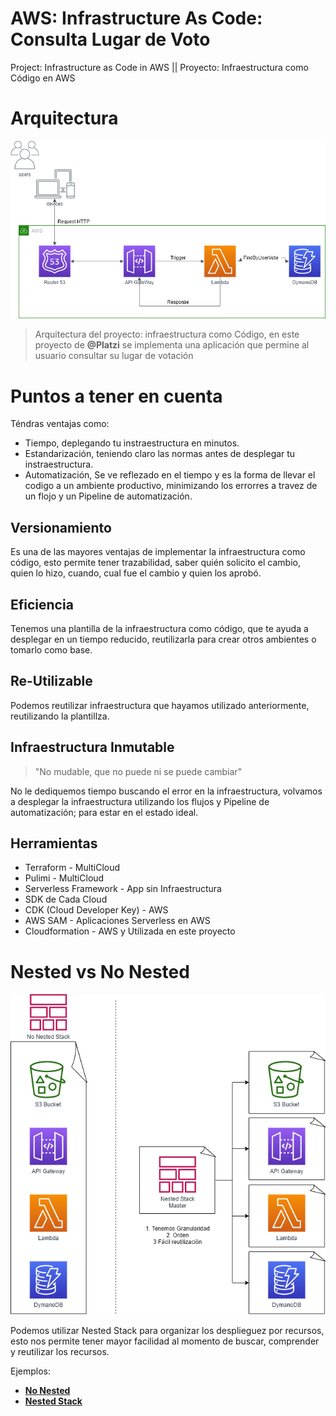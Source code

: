 # **AWS: Infrastructure As Code: Consulta Lugar de Voto**
Project: Infrastructure as Code in AWS || Proyecto: Infraestructura como Código en AWS

# **Arquitectura**

![Archi](Architecture/Arquitectura.png)

> Arquitectura del proyecto: infraestructura como Código, en este proyecto de **@Platzi** se implementa una aplicación que permine al usuario consultar su lugar de votación

# **Puntos a tener en cuenta**
Téndras ventajas como:
- Tiempo, deplegando tu instraestructura en minutos.
- Estandarización, teniendo claro las normas antes de desplegar tu instraestructura.
- Automatización, Se ve reflezado en el tiempo y es la forma de llevar el codigo a un ambiente productivo, minimizando los errorres a travez de un flojo y un Pipeline de automatización.

## **Versionamiento**
Es una de las mayores ventajas de implementar la infraestructura como código, esto permite tener trazabilidad, saber quién solicito el cambio, quien lo hizo, cuando, cual fue el cambio y quien los aprobó.

## **Eficiencia**
Tenemos una plantilla de la infraestructura como código, que te ayuda a desplegar en un tiempo reducido, reutilizarla para crear otros ambientes o tomarlo como base.

## **Re-Utilizable**
Podemos reutilizar infraestructura que hayamos utilizado anteriormente, reutilizando la plantillza.

## **Infraestructura Inmutable**
>"No mudable, que no puede ni se puede cambiar"

No le dediquemos tiempo buscando el error en la infraestructura, volvamos a desplegar la infraestructura utilizando los flujos y Pipeline de automatización; para estar en el estado ideal.

## **Herramientas**
- Terraform - MultiCloud
- Pulimi - MultiCloud
- Serverless Framework - App sin Infraestructura
- SDK de Cada Cloud
- CDK (Cloud Developer Key) - AWS
- AWS SAM - Aplicaciones Serverless en AWS
- Cloudformation - AWS y Utilizada en este proyecto

# **Nested vs No Nested**

![Nested](Architecture/Nested.png)

Podemos utilizar Nested Stack para organizar los desplieguez por recursos, esto nos permite tener mayor facilidad al momento de buscar, comprender y reutilizar los recursos.

Ejemplos:

- [**No Nested**](Nested%20vs%20No%20Nested/non-nested/master.yml)
- [**Nested Stack**](/Nested%20vs%20No%20Nested/nested/master.yml)

